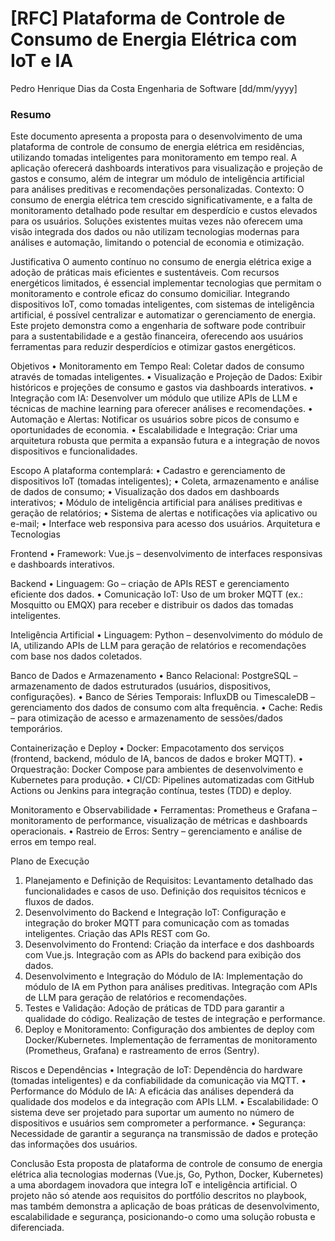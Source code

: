 <h1>[RFC] Plataforma de Controle de Consumo de Energia Elétrica com IoT e IA</h1>
Pedro Henrique Dias da Costa
Engenharia de Software
[dd/mm/yyyy]

<h3>Resumo</h3>
Este documento apresenta a proposta para o desenvolvimento de uma plataforma de controle de consumo de energia elétrica em residências, utilizando tomadas inteligentes para monitoramento em tempo real. A aplicação oferecerá dashboards interativos para visualização e projeção de gastos e consumo, além de integrar um módulo de inteligência artificial para análises preditivas e recomendações personalizadas.
Contexto:
O consumo de energia elétrica tem crescido significativamente, e a falta de monitoramento detalhado pode resultar em desperdício e custos elevados para os usuários. Soluções existentes muitas vezes não oferecem uma visão integrada dos dados ou não utilizam tecnologias modernas para análises e automação, limitando o potencial de economia e otimização.

Justificativa
O aumento contínuo no consumo de energia elétrica exige a adoção de práticas mais eficientes e sustentáveis. Com recursos energéticos limitados, é essencial implementar tecnologias que permitam o monitoramento e controle eficaz do consumo domiciliar. 
Integrando dispositivos IoT, como tomadas inteligentes, com sistemas de inteligência artificial, é possível centralizar e automatizar o gerenciamento de energia. Este projeto demonstra como a engenharia de software pode contribuir para a sustentabilidade e a gestão financeira, oferecendo aos usuários ferramentas para reduzir desperdícios e otimizar gastos energéticos.

Objetivos
•	Monitoramento em Tempo Real: Coletar dados de consumo através de tomadas inteligentes.
•	Visualização e Projeção de Dados: Exibir históricos e projeções de consumo e gastos via dashboards interativos.
•	Integração com IA: Desenvolver um módulo que utilize APIs de LLM e técnicas de machine learning para oferecer análises e recomendações.
•	Automação e Alertas: Notificar os usuários sobre picos de consumo e oportunidades de economia.
•	Escalabilidade e Integração: Criar uma arquitetura robusta que permita a expansão futura e a integração de novos dispositivos e funcionalidades.

Escopo
A plataforma contemplará:
•	Cadastro e gerenciamento de dispositivos IoT (tomadas inteligentes);
•	Coleta, armazenamento e análise de dados de consumo;
•	Visualização dos dados em dashboards interativos;
•	Módulo de inteligência artificial para análises preditivas e geração de relatórios;
•	Sistema de alertas e notificações via aplicativo ou e-mail;
•	Interface web responsiva para acesso dos usuários.
Arquitetura e Tecnologias

Frontend
•	Framework: Vue.js – desenvolvimento de interfaces responsivas e dashboards interativos.

Backend
•	Linguagem: Go – criação de APIs REST e gerenciamento eficiente dos dados.
•	Comunicação IoT: Uso de um broker MQTT (ex.: Mosquitto ou EMQX) para receber e distribuir os dados das tomadas inteligentes.

Inteligência Artificial
•	Linguagem: Python – desenvolvimento do módulo de IA, utilizando APIs de LLM para geração de relatórios e recomendações com base nos dados coletados.

Banco de Dados e Armazenamento
•	Banco Relacional: PostgreSQL – armazenamento de dados estruturados (usuários, dispositivos, configurações).
•	Banco de Séries Temporais: InfluxDB ou TimescaleDB – gerenciamento dos dados de consumo com alta frequência.
•	Cache: Redis – para otimização de acesso e armazenamento de sessões/dados temporários.

Containerização e Deploy
•	Docker: Empacotamento dos serviços (frontend, backend, módulo de IA, bancos de dados e broker MQTT).
•	Orquestração: Docker Compose para ambientes de desenvolvimento e Kubernetes para produção.
•	CI/CD: Pipelines automatizadas com GitHub Actions ou Jenkins para integração contínua, testes (TDD) e deploy.

Monitoramento e Observabilidade
•	Ferramentas: Prometheus e Grafana – monitoramento de performance, visualização de métricas e dashboards operacionais.
•	Rastreio de Erros: Sentry – gerenciamento e análise de erros em tempo real.

Plano de Execução
1.	Planejamento e Definição de Requisitos:
	Levantamento detalhado das funcionalidades e casos de uso.
    Definição dos requisitos técnicos e fluxos de dados.
2.	Desenvolvimento do Backend e Integração IoT:
    Configuração e integração do broker MQTT para comunicação com as tomadas inteligentes.
    Criação das APIs REST com Go.
3.	Desenvolvimento do Frontend:
    Criação da interface e dos dashboards com Vue.js.
    Integração com as APIs do backend para exibição dos dados.
4.	Desenvolvimento e Integração do Módulo de IA:
    Implementação do módulo de IA em Python para análises preditivas.
    Integração com APIs de LLM para geração de relatórios e recomendações.
5.	Testes e Validação:
    Adoção de práticas de TDD para garantir a qualidade do código.
    Realização de testes de integração e performance.
6.	Deploy e Monitoramento:
    Configuração dos ambientes de deploy com Docker/Kubernetes.
    Implementação de ferramentas de monitoramento (Prometheus, Grafana) e rastreamento de erros (Sentry).

Riscos e Dependências
•	Integração de IoT: Dependência do hardware (tomadas inteligentes) e da confiabilidade da comunicação via MQTT.
•	Performance do Módulo de IA: A eficácia das análises dependerá da qualidade dos modelos e da integração com APIs LLM.
•	Escalabilidade: O sistema deve ser projetado para suportar um aumento no número de dispositivos e usuários sem comprometer a performance.
•	Segurança: Necessidade de garantir a segurança na transmissão de dados e proteção das informações dos usuários.

Conclusão
Esta proposta de plataforma de controle de consumo de energia elétrica alia tecnologias modernas (Vue.js, Go, Python, Docker, Kubernetes) a uma abordagem inovadora que integra IoT e inteligência artificial. O projeto não só atende aos requisitos do portfólio descritos no playbook, mas também demonstra a aplicação de boas práticas de desenvolvimento, escalabilidade e segurança, posicionando-o como uma solução robusta e diferenciada.

